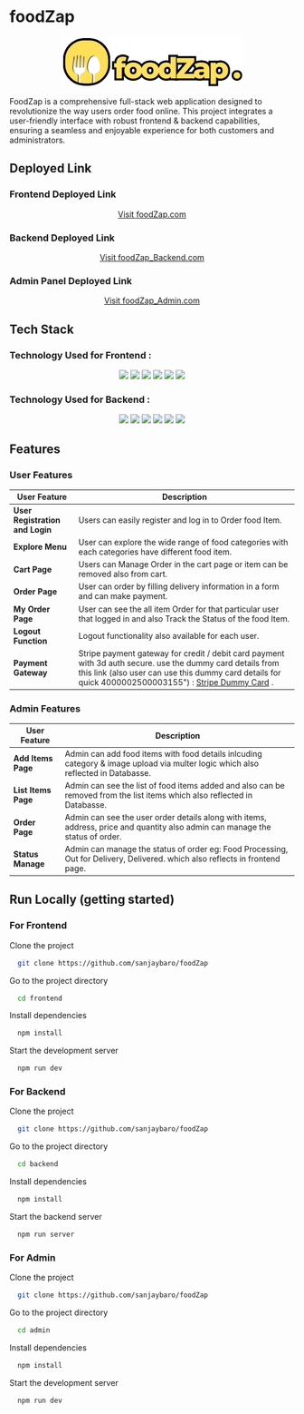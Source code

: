 # foodZap
<div align="center"> 
  <img src="./frontend/src/assets/logo1.png" alt="foodZap.com Logo">
</div>


FoodZap is a comprehensive full-stack web application designed to revolutionize the way users order food online. This project integrates a user-friendly interface with robust frontend & backend capabilities, ensuring a seamless and enjoyable experience for both customers and administrators.

## Deployed Link 

### Frontend Deployed Link
<div align="center">
  <a href="https://foodzap.onrender.com/" target="_blank">Visit foodZap.com</a>
</div>

### Backend Deployed Link
<div align="center">
  <a href="https://foodzap-backend.onrender.com/" target="_blank">Visit foodZap_Backend.com</a>
</div>

### Admin Panel Deployed Link
<div align="center">
  <a href="https://foodzap-admin.onrender.com/" target="_blank">Visit foodZap_Admin.com</a>
</div>

## Tech Stack

### Technology Used for Frontend :
<div align="center">
  <img src="https://img.shields.io/badge/JavaScript-323330?style=for-the-badge&logo=javascript&logoColor=F7DF1E" />
   <img src="https://img.shields.io/badge/CSS3-1572B6?style=for-the-badge&logo=css3&logoColor=white" />
     <img src="https://img.shields.io/badge/React-20232A?style=for-the-badge&logo=react&logoColor=61DAFB" />
   <img src="https://img.shields.io/badge/axios-671ddf?&style=for-the-badge&logo=axios&logoColor=white" /> 
   <img src="https://img.shields.io/badge/React_Router-CA4245?style=for-the-badge&logo=react-router&logoColor=white" /> 
   <img src="https://img.shields.io/badge/Render-46E3B7?style=for-the-badge&logo=render&logoColor=white" />
</div>

### Technology Used for Backend :
<div align="center">  
 <img src="https://img.shields.io/badge/Node%20js-339933?style=for-the-badge&logo=nodedotjs&logoColor=white" />
  <img src="https://img.shields.io/badge/Express%20js-000000?style=for-the-badge&logo=express&logoColor=white" />
  <img src="https://img.shields.io/badge/MongoDB-4EA94B?style=for-the-badge&logo=mongodb&logoColor=white" />
  <img src="https://img.shields.io/badge/Stripe-626CD9?style=for-the-badge&logo=Stripe&logoColor=white" />
  <img src="https://img.shields.io/badge/JWT-000000?style=for-the-badge&logo=JSON%20web%20tokens&logoColor=white" />
   <img src="https://img.shields.io/badge/Render-46E3B7?style=for-the-badge&logo=render&logoColor=white" />
</div>

## Features

### User Features
|User Feature                        | Description                                                                                             |
| ---------------------------------- | --------------------------------------------------------------------------------------------------------|
| **User Registration and Login**    | Users can easily register and log in to Order food Item.                                                |
| **Explore Menu**                   | User can explore the wide range of food categories with each categories have different food item.       |                |
| **Cart Page**                      | Users can Manage Order in the cart page or item can be removed also from cart.                          |
| **Order Page**                     | User can order by filling delivery information in a form and can make payment.                          |
| **My Order Page**                  | User can see the all item Order for that particular user that logged in and also Track the Status of the food Item.|
| **Logout Function**                | Logout functionality also available for each user.|
| **Payment Gateway**                | Stripe payment gateway for credit / debit card payment with 3d auth secure. use the dummy card details from this link (also user can use this dummy card details for quick 4000002500003155") : <a href="https://docs.stripe.com/testing#regulatory-cards" target="_blank">Stripe Dummy Card</a> .|
                                     
### Admin Features
|User Feature                        | Description                                                                                             |
| ---------------------------------- | --------------------------------------------------------------------------------------------------------|
| **Add Items Page**    | Admin can add food items with food details inlcuding category & image upload via multer logic which also reflected in Databasse.                                                |
| **List Items Page**                   | Admin can see the list of food items added and also can be removed from the list items which also reflected in Databasse.       |                |
| **Order Page**                      | Admin can see the user order details along with items, address, price and quantity also admin can manage the status of order.                          |
| **Status Manage**                     | Admin can manage the status of order eg: Food Processing, Out for Delivery, Delivered. which also reflects in frontend page.                          |

## Run Locally (getting started)

### For Frontend
Clone the project
```bash
  git clone https://github.com/sanjaybaro/foodZap
```
Go to the project directory
```bash
  cd frontend
```
Install dependencies
```bash
  npm install 
```
Start the development server
```bash
  npm run dev
```

### For Backend
Clone the project
```bash
  git clone https://github.com/sanjaybaro/foodZap
```
Go to the project directory
```bash
  cd backend
```
Install dependencies
```bash
  npm install 
```
Start the backend server
```bash
  npm run server
```

### For Admin
Clone the project
```bash
  git clone https://github.com/sanjaybaro/foodZap
```
Go to the project directory
```bash
  cd admin
```
Install dependencies
```bash
  npm install 
```
Start the development server
```bash
  npm run dev
```

